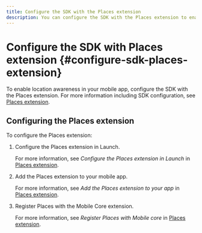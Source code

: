 ```yaml
---
title: Configure the SDK with the Places extension
description: You can configure the SDK with the Places extension to enable location awareness in your mobile app. 
---
```


# Configure the SDK with Places extension {#configure-sdk-places-extension}

To enable location awareness in your mobile app, configure the SDK with the Places extension. For more information including SDK configuration, see [Places extension](/help/places-ext-aep-sdks/places-extension/places-extension.md).

## Configuring the Places extension

To configure the Places extension:

1. Configure the Places extension in Launch.

    For more information, see *Configure the Places extension in Launch* in [Places extension](/help/places-ext-aep-sdks/places-extension/places-extension.md).

1. Add the Places extension to your mobile app.

    For more information, see *Add the Places extension to your app* in [Places extension](/help/places-ext-aep-sdks/places-extension/places-extension.md).

1. Register Places with the Mobile Core extension.

    For more information, see *Register Places with Mobile core* in [Places extension](/help/places-ext-aep-sdks/places-extension/places-extension.md).
